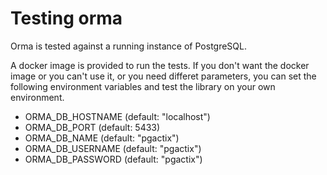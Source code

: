 # Testing orma

Orma is tested against a running instance of PostgreSQL.

A docker image is provided to run the tests.
If you don't want the docker image or you can't use it, or you need differet parameters,
you can set the following environment variables and test the library on your own environment.

- ORMA_DB_HOSTNAME (default: "localhost")
- ORMA_DB_PORT (default: 5433)
- ORMA_DB_NAME (default: "pgactix")
- ORMA_DB_USERNAME (default: "pgactix")
- ORMA_DB_PASSWORD (default: "pgactix")

